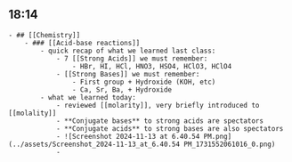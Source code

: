 ## 18:14
	- ## [[Chemistry]]
		- ### [[Acid-base reactions]]
			- quick recap of what we learned last class:
				- 7 [[Strong Acids]] we must remember:
					- HBr, HI, HCl, HNO3, HSO4, HClO3, HClO4
				- [[Strong Bases]] we must remember:
					- First group + Hydroxide (KOH, etc)
					- Ca, Sr, Ba, + Hydroxide
			- what we learned today:
				- reviewed [[molarity]], very briefly introduced to [[molality]]
				- **Conjugate bases** to strong acids are spectators
				- **Conjugate acids** to strong bases are also spectators
				- ![Screenshot 2024-11-13 at 6.40.54 PM.png](../assets/Screenshot_2024-11-13_at_6.40.54 PM_1731552061016_0.png)
				-